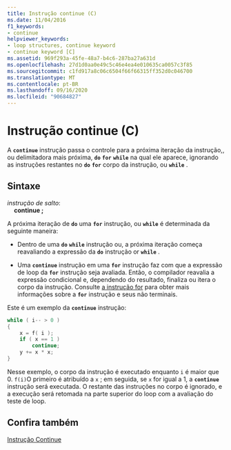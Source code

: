 ```yaml
---
title: Instrução continue (C)
ms.date: 11/04/2016
f1_keywords:
- continue
helpviewer_keywords:
- loop structures, continue keyword
- continue keyword [C]
ms.assetid: 969f293a-45fe-48a7-b4c6-287ba27a631d
ms.openlocfilehash: 27d1d0aa0e49c5c46e4ea4e010635ca0057c3f85
ms.sourcegitcommit: c1fd917a8c06c6504f66f66315ff352d0c046700
ms.translationtype: MT
ms.contentlocale: pt-BR
ms.lasthandoff: 09/16/2020
ms.locfileid: "90684827"
---
```

# <a name="continue-statement-c"></a>Instrução continue (C)

A **`continue`** instrução passa o controle para a próxima iteração da instrução,, ou delimitadora mais próxima, **`do`** **`for`** **`while`** na qual ele aparece, ignorando as instruções restantes no **`do`** **`for`** corpo da instrução, ou **`while`** .

## <a name="syntax"></a>Sintaxe

*instrução de salto*:<br/>
&nbsp;&nbsp;&nbsp;&nbsp;**continue ;**

A próxima iteração de **`do`** uma **`for`** instrução, ou **`while`** é determinada da seguinte maneira:

- Dentro de uma **`do`** **`while`** instrução ou, a próxima iteração começa reavaliando a expressão da **`do`** instrução or **`while`** .

- Uma **`continue`** instrução em uma **`for`** instrução faz com que a expressão de loop da **`for`** instrução seja avaliada. Então, o compilador reavalia a expressão condicional e, dependendo do resultado, finaliza ou itera o corpo da instrução. Consulte [a instrução for](../c-language/for-statement-c.md) para obter mais informações sobre a **`for`** instrução e seus não terminais.

Este é um exemplo da **`continue`** instrução:

```C
while ( i-- > 0 )
{
    x = f( i );
    if ( x == 1 )
        continue;
    y += x * x;
}
```

Nesse exemplo, o corpo da instrução é executado enquanto `i` é maior que 0. `f(i)`O primeiro é atribuído a `x` ; em seguida, se `x` for igual a 1, a **`continue`** instrução será executada. O restante das instruções no corpo é ignorado, e a execução será retomada na parte superior do loop com a avaliação do teste de loop.

## <a name="see-also"></a>Confira também

[Instrução Continue](../cpp/continue-statement-cpp.md)

